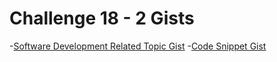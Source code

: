 # Challenge 18 - 2 Gists

-[Software Development Related Topic Gist](https://gist.github.com/HarshithSimha/678a721b2a79a870e805d57e4027b1ce) 
-[Code Snippet Gist](https://gist.github.com/HarshithSimha/8cdee0abcfc6cd63af78b9eb016e1460)
